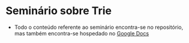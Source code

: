 # Seminário sobre Trie

 * Todo o conteúdo referente ao seminário encontra-se no repositório, mas também encontra-se hospedado no [Google Docs](https://docs.google.com/presentation/d/1ffBPVS1kxG33w4uyE_Oiwzd09zx97oix8gzMljBUXXs/edit#slide=id.p1)
 
